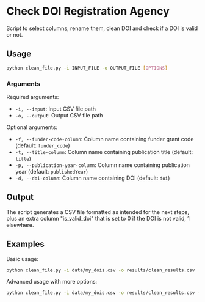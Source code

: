 # Check DOI Registration Agency

Script to select columns, rename them, clean DOI and check if a DOI is valid or not.

## Usage

```bash
python clean_file.py -i INPUT_FILE -o OUTPUT_FILE [OPTIONS]
```

### Arguments

Required arguments:
- `-i, --input`: Input CSV file path
- `-o, --output`: Output CSV file path

Optional arguments:
- `-f, --funder-code-column`: Column name containing funder grant code (default: `funder_code`)
- `-t, --title-column`: Column name containing publication title (default: `title`)
- `-p, --publication-year-column`: Column name containing publication year (default: `publishedYear`)
- `-d, --doi-column`: Column name containing DOI (default: `doi`)

## Output

The script generates a CSV file formatted as intended for the next steps, plus an extra column "is_valid_doi" that is set to 0 if the DOI is not valid, 1 elsewhere.

## Examples

Basic usage:
```bash
python clean_file.py -i data/my_dois.csv -o results/clean_results.csv
```

Advanced usage with more options:
```bash
python clean_file.py -i data/my_dois.csv -o results/clean_results.csv -f "GRANTED" -t "TITLE_COLUMN_NAME" -p "RANDOM_YEAR_COLUMN" -d "DOI"
```